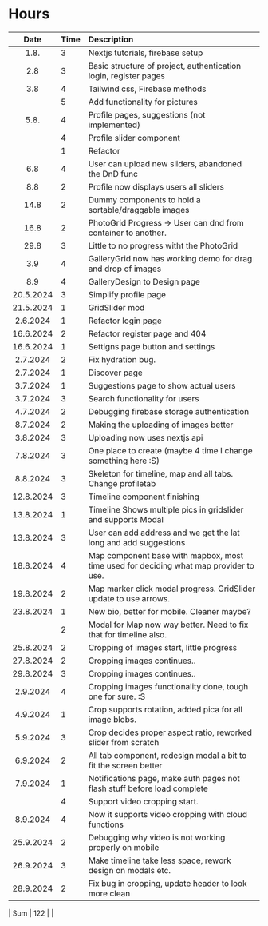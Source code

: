 # Hours

|   Date    | Time | Description                                                      |
| :-------: | :--- | :--------------------------------------------------------------- |
|   1.8.    | 3    | Nextjs tutorials, firebase setup                                 |
|    2.8    | 3    | Basic structure of project, authentication login, register pages |
|    3.8    | 4    | Tailwind css, Firebase methods                                   |
|           | 5    | Add functionality for pictures                                   |
|   5.8.    | 4    | Profile pages, suggestions (not implemented)                     |
|           | 4    | Profile slider component                                         |
|           | 1    | Refactor                                                         |
|    6.8    | 4    | User can upload new sliders, abandoned the DnD func              |
|    8.8    | 2    | Profile now displays users all sliders                           |
|   14.8    | 2    | Dummy components to hold a sortable/draggable images             |
|   16.8    | 2    | PhotoGrid Progress -> User can dnd from container to another.    |
|   29.8    | 3    | Little to no progress witht the PhotoGrid                        |
|    3.9    | 4    | GalleryGrid now has working demo for drag and drop of images     |
|    8.9    | 4    | GalleryDesign to Design page                                     |
| 20.5.2024 | 3    | Simplify profile page                                            |
| 21.5.2024 | 1    | GridSlider mod                                                   |
| 2.6.2024  | 1    | Refactor login page                                              |
| 16.6.2024 | 2   | Refactor register page and 404                                    |
| 16.6.2024 | 1   | Settigns page button and settings                                 |
| 2.7.2024  | 2   | Fix hydration bug.                                                |
| 2.7.2024  | 1   | Discover page                                                     |
| 3.7.2024  | 1   | Suggestions page to show actual users                             |
| 3.7.2024  | 3   | Search functionality for users                                    |
| 4.7.2024  | 2   | Debugging firebase storage authentication                         |
| 8.7.2024  | 2   | Making the uploading of images better                             |
| 3.8.2024  | 3   | Uploading now uses nextjs api                                     |
| 7.8.2024  | 3   | One place to create (maybe 4 time I change something here :S)     |
| 8.8.2024  | 3   | Skeleton for timeline, map and all tabs. Change profiletab        |
| 12.8.2024 | 3   | Timeline component finishing                                      |
| 13.8.2024 | 1   | Timeline Shows multiple pics in gridslider and supports Modal     |
| 13.8.2024 | 3   | User can add address and we get the lat long and add suggestions  |
| 18.8.2024 | 4   | Map component base with mapbox, most time used for deciding what map provider to use. |
| 19.8.2024 | 2   | Map marker click modal progress. GridSlider update to use arrows. |
| 23.8.2024 | 1   | New bio, better for mobile. Cleaner maybe?                        |
|           | 2   | Modal for Map now way better. Need to fix that for timeline also. |
| 25.8.2024 | 2   | Cropping of images start, little progress                         |
| 27.8.2024 | 2   | Cropping images continues..                                       |
| 29.8.2024 | 3   | Cropping images continues..                                       |
| 2.9.2024  | 4   | Cropping images functionality done, tough one for sure. :S        |
| 4.9.2024  | 1   | Crop supports rotation, added pica for all image blobs.           |
| 5.9.2024  | 3   | Crop decides proper aspect ratio, reworked slider from scratch    |
| 6.9.2024  | 2   | All tab component, redesign modal a bit to fit the screen better  |
| 7.9.2024  | 1   | Notifications page, make auth pages not flash stuff before load complete |
|           | 4   | Support video cropping start.                                     |
| 8.9.2024  | 4   | Now it supports video cropping with cloud functions               |
| 25.9.2024 | 2   | Debugging why video is not working properly on mobile             |
| 26.9.2024 | 3   | Make timeline take less space, rework design on modals etc.       |
| 28.9.2024 | 2   | Fix bug in cropping, update header to look more clean             |

| Sum | 122 | |
